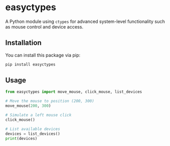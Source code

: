 # easyctypes

A Python module using `ctypes` for advanced system-level functionality such as mouse control and device access.

## Installation

You can install this package via pip:

```bash
pip install easyctypes
```

## Usage

```python
from easyctypes import move_mouse, click_mouse, list_devices

# Move the mouse to position (200, 300)
move_mouse(200, 300)

# Simulate a left mouse click
click_mouse()

# List available devices
devices = list_devices()
print(devices)
```